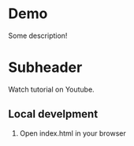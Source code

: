 # Demo

Some description!

# Subheader

Watch tutorial on Youtube.

## Local develpment

1. Open index.html in your browser